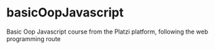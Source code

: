 # basicOopJavascript
Basic Oop Javascript course from the Platzi platform, following the web programming route
